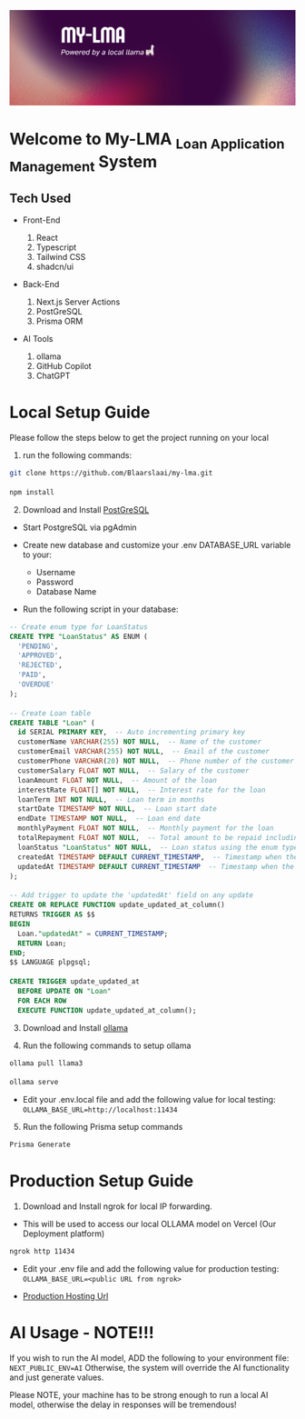 ![screenshot](https://github.com/Blaarslaai/my-lma/blob/master/public/banner.png)

# Welcome to My-LMA <sub>Loan Application Management</sub> System

## Tech Used

- Front-End

  1. React
  2. Typescript
  3. Tailwind CSS
  4. shadcn/ui

- Back-End

  1. Next.js Server Actions
  2. PostGreSQL
  3. Prisma ORM

- AI Tools

  1. ollama
  2. GitHub Copilot
  3. ChatGPT

# Local Setup Guide

Please follow the steps below to get the project running on your local

1. run the following commands:

```bash
git clone https://github.com/Blaarslaai/my-lma.git

npm install
```

2. Download and Install [PostGreSQL](https://www.postgresql.org/download/)

- Start PostgreSQL via pgAdmin

- Create new database and customize your .env DATABASE_URL variable to your:

  - Username
  - Password
  - Database Name

- Run the following script in your database:

```sql
-- Create enum type for LoanStatus
CREATE TYPE "LoanStatus" AS ENUM (
  'PENDING',
  'APPROVED',
  'REJECTED',
  'PAID',
  'OVERDUE'
);

-- Create Loan table
CREATE TABLE "Loan" (
  id SERIAL PRIMARY KEY,  -- Auto incrementing primary key
  customerName VARCHAR(255) NOT NULL,  -- Name of the customer
  customerEmail VARCHAR(255) NOT NULL,  -- Email of the customer
  customerPhone VARCHAR(20) NOT NULL,  -- Phone number of the customer
  customerSalary FLOAT NOT NULL,  -- Salary of the customer
  loanAmount FLOAT NOT NULL,  -- Amount of the loan
  interestRate FLOAT[] NOT NULL,  -- Interest rate for the loan
  loanTerm INT NOT NULL,  -- Loan term in months
  startDate TIMESTAMP NOT NULL,  -- Loan start date
  endDate TIMESTAMP NOT NULL,  -- Loan end date
  monthlyPayment FLOAT NOT NULL,  -- Monthly payment for the loan
  totalRepayment FLOAT NOT NULL,  -- Total amount to be repaid including interest
  loanStatus "LoanStatus" NOT NULL,  -- Loan status using the enum type
  createdAt TIMESTAMP DEFAULT CURRENT_TIMESTAMP,  -- Timestamp when the loan was created
  updatedAt TIMESTAMP DEFAULT CURRENT_TIMESTAMP  -- Timestamp when the loan was last updated
);

-- Add trigger to update the 'updatedAt' field on any update
CREATE OR REPLACE FUNCTION update_updated_at_column()
RETURNS TRIGGER AS $$
BEGIN
  Loan."updatedAt" = CURRENT_TIMESTAMP;
  RETURN Loan;
END;
$$ LANGUAGE plpgsql;

CREATE TRIGGER update_updated_at
  BEFORE UPDATE ON "Loan"
  FOR EACH ROW
  EXECUTE FUNCTION update_updated_at_column();
```

3. Download and Install [ollama](https://ollama.com/)

4. Run the following commands to setup ollama

```bash
ollama pull llama3

ollama serve
```

- Edit your .env.local file and add the following value for local testing: `OLLAMA_BASE_URL=http://localhost:11434`

5. Run the following Prisma setup commands

```bash
Prisma Generate
```

# Production Setup Guide

1. Download and Install ngrok for local IP forwarding.

- This will be used to access our local OLLAMA model on Vercel (Our Deployment platform)

```bash
ngrok http 11434
```

- Edit your .env file and add the following value for production testing: `OLLAMA_BASE_URL=<public URL from ngrok>`

- [Production Hosting Url](https://my-lma.vercel.app/)

# AI Usage - NOTE!!!

If you wish to run the AI model, ADD the following to your environment file: `NEXT_PUBLIC_ENV=AI`
Otherwise, the system will override the AI functionality and just generate values.

Please NOTE, your machine has to be strong enough to run a local AI model, otherwise the delay in responses will be tremendous!
